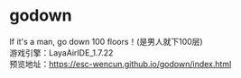 # godown
If it's a man, go down 100 floors！(是男人就下100层)<br>
游戏引擎：LayaAirIDE_1.7.22<br>
预览地址：<https://esc-wencun.github.io/godown/index.html><br>
